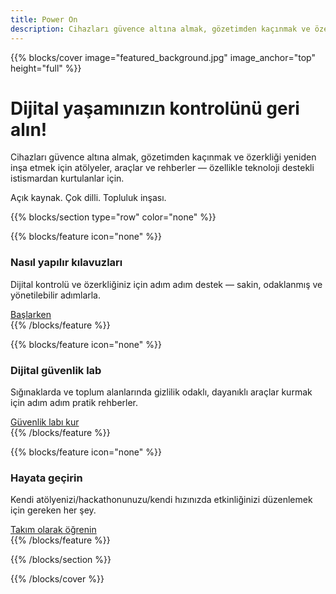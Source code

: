 ```yaml
---
title: Power On
description: Cihazları güvence altına almak, gözetimden kaçınmak ve özerkliği yeniden inşa etmek için atölyeler, araçlar ve rehberler — özellikle teknoloji destekli istismar mağdurları için. Açık kaynak. Çok dilli. Topluluk inşası.
---
```


{{% blocks/cover image="featured_background.jpg" image_anchor="top" height="full" %}}

<h1>Dijital yaşamınızın kontrolünü geri alın!</h1>

<p>
Cihazları güvence altına almak, gözetimden kaçınmak ve özerkliği yeniden inşa etmek için atölyeler, araçlar ve rehberler — özellikle teknoloji destekli istismardan kurtulanlar için.
</p>
<p>
Açık kaynak. Çok dilli. Topluluk inşası.
</p>

{{% blocks/section type="row" color="none" %}}

{{% blocks/feature icon="none" %}}
<div class="feature-card">
    <div class="feature-icon">
        <i class="fas fa-book"></i>
    </div>
    <h3>Nasıl yapılır kılavuzları</h3>
    <p>Dijital kontrolü ve özerkliğiniz için adım adım destek — sakin, odaklanmış ve yönetilebilir adımlarla.</p>
    <a href="docs/guides/" class="btn btn-lg btn-primary">Başlarken</a>
</div>
{{% /blocks/feature %}}

{{% blocks/feature icon="none" %}}
<div class="feature-card">
    <div class="feature-icon">
        <i class="fab fa-github"></i>
    </div>
    <h3>Dijital güvenlik lab</h3>
    <p>Sığınaklarda ve toplum alanlarında gizlilik odaklı, dayanıklı araçlar kurmak için adım adım pratik rehberler.</p>
    <a href="docs/lab/" class="btn btn-lg btn-secondary">Güvenlik labı kur</a>
</div>
{{% /blocks/feature %}}

{{% blocks/feature icon="none" %}}
<div class="feature-card">
    <div class="feature-icon">
        <i class="fas fa-people-group"></i>
    </div>
    <h3>Hayata geçirin</h3>
    <p>Kendi atölyenizi/hackathonunuzu/kendi hızınızda etkinliğinizi düzenlemek için gereken her şey.</p>
    <a href="docs/workshops/" class="btn btn-lg btn-primary">Takım olarak öğrenin</a>
</div>
{{% /blocks/feature %}}

{{% /blocks/section %}}

{{% /blocks/cover %}}
